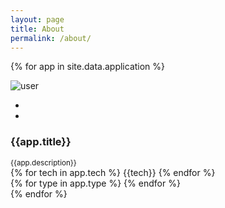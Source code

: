 ```yaml
---
layout: page
title: About
permalink: /about/
---
```


{% for app in site.data.application %}
<div class="col-lg-4 col-md-6">
    <div class="card">
        <div class="el-card-item">
            <div class="el-card-avatar el-overlay-1"> <img src="https://raw.githubusercontent.com/kodgemisi/better-error-pages-spring-boot-starter/master/docs/screenshot.png" alt="user" />
                <div class="el-overlay">
                    <ul class="el-info">
                        <li><a class="btn default btn-outline image-popup-vertical-fit" href="../assets/images/users/1.jpg"><i class="icon-magnifier"></i></a></li>
                        <li><a class="btn default btn-outline" href="javascript:void(0);"><i class="icon-link"></i></a></li>
                    </ul>
                </div>
            </div>
            <div class="el-card-content">
                <h3 class="box-title">{{app.title}}</h3> <small>{{app.description}}</small>
                <br/>
                <div class="m-t-10">
                    {% for tech in app.tech %}
                        <span class="badge badge-pill badge-primary">{{tech}}</span>
                    {% endfor %}
                </div>
                <div class="m-t-15">
                    {% for type in app.type %}
                        <span class="round align-self-center round-info" title="{{type}}"><i class="ti-user"></i></span>
                    {% endfor %}
                </div>
            </div>
        </div>
    </div>
</div>
{% endfor %}